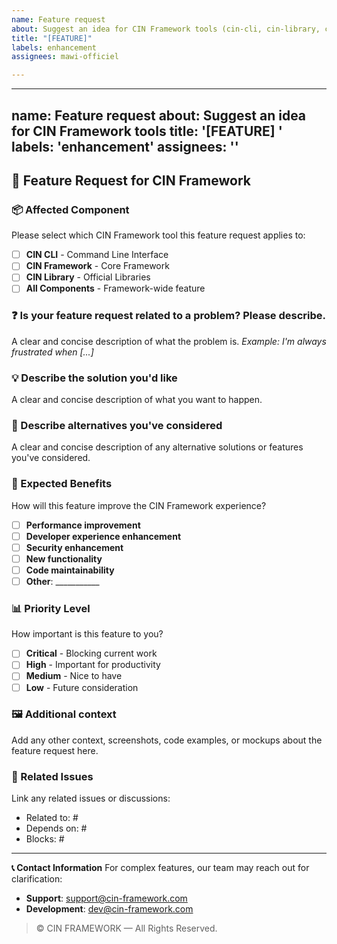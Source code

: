 ```yaml
---
name: Feature request
about: Suggest an idea for CIN Framework tools (cin-cli, cin-library, cin-framework)
title: "[FEATURE]"
labels: enhancement
assignees: mawi-officiel

---
```


---
name: Feature request
about: Suggest an idea for CIN Framework tools
title: '[FEATURE] '
labels: 'enhancement'
assignees: ''
---

## 🚀 **Feature Request for CIN Framework**

### **📦 Affected Component**
Please select which CIN Framework tool this feature request applies to:
- [ ] **CIN CLI** - Command Line Interface
- [ ] **CIN Framework** - Core Framework
- [ ] **CIN Library** - Official Libraries
- [ ] **All Components** - Framework-wide feature

### **❓ Is your feature request related to a problem? Please describe.**
A clear and concise description of what the problem is.
*Example: I'm always frustrated when [...]* 

### **💡 Describe the solution you'd like**
A clear and concise description of what you want to happen.

### **🔄 Describe alternatives you've considered**
A clear and concise description of any alternative solutions or features you've considered.

### **🎯 Expected Benefits**
How will this feature improve the CIN Framework experience?
- [ ] **Performance improvement**
- [ ] **Developer experience enhancement**
- [ ] **Security enhancement**
- [ ] **New functionality**
- [ ] **Code maintainability**
- [ ] **Other**: ___________

### **📊 Priority Level**
How important is this feature to you?
- [ ] **Critical** - Blocking current work
- [ ] **High** - Important for productivity
- [ ] **Medium** - Nice to have
- [ ] **Low** - Future consideration

### **🖼️ Additional context**
Add any other context, screenshots, code examples, or mockups about the feature request here.

### **🔗 Related Issues**
Link any related issues or discussions:
- Related to: #
- Depends on: #
- Blocks: #

---

**📞 Contact Information**
For complex features, our team may reach out for clarification:
- **Support**: support@cin-framework.com
- **Development**: dev@cin-framework.com

> © CIN FRAMEWORK — All Rights Reserved.

